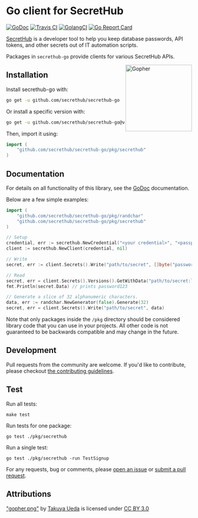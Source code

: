 # Go client for SecretHub

[![GoDoc](http://img.shields.io/badge/godoc-reference-blue.svg)][godoc]
[![Travis CI](https://travis-ci.org/secrethub/secrethub-go.svg?branch=master)][travis-ci]
[![GolangCI](https://golangci.com/badges/github.com/secrethub/secrethub-go.svg)][golang-ci]
[![Go Report Card](https://goreportcard.com/badge/github.com/secrethub/secrethub-go)][goreportcard]

[SecretHub][secrethub] is a developer tool to help you keep database passwords, API tokens, and other secrets out of IT automation scripts. 

Packages in `secrethub-go` provide clients for various SecretHub APIs.

<img align="right" src="https://secrethub.io/img/secrethub-gopher.png" alt="Gopher" width="180px"/>

## Installation

Install secrethub-go with:

```sh
go get -u github.com/secrethub/secrethub-go
```

Or install a specific version with:

```sh
go get -u github.com/secrethub/secrethub-go@vX.Y.Z
```

Then, import it using:

``` go
import (
    "github.com/secrethub/secrethub-go/pkg/secrethub"
)
```

## Documentation

For details on all functionality of this library, see the [GoDoc][godoc] documentation.

Below are a few simple examples:

```go
import (
	"github.com/secrethub/secrethub-go/pkg/randchar"
	"github.com/secrethub/secrethub-go/pkg/secrethub"
)

// Setup
credential, err := secrethub.NewCredential("<your credential>", "<passphrase>")
client := secrethub.NewClient(credential, nil)

// Write
secret, err := client.Secrets().Write("path/to/secret", []byte("password123"))

// Read
secret, err = client.Secrets().Versions().GetWithData("path/to/secret:latest")
fmt.Println(secret.Data) // prints password123

// Generate a slice of 32 alphanumeric characters.
data, err := randchar.NewGenerator(false).Generate(32) 
secret, err = client.Secrets().Write("path/to/secret", data)
```

Note that only packages inside the `/pkg` directory should be considered library code that you can use in your projects. All other code is not guaranteed to be backwards compatible and may change in the future.  

## Development

Pull requests from the community are welcome.
If you'd like to contribute, please checkout [the contributing guidelines](./CONTRIBUTING.md).

## Test

Run all tests:

    make test

Run tests for one package:

    go test ./pkg/secrethub

Run a single test:

    go test ./pkg/secrethub -run TestSignup

For any requests, bug or comments, please [open an issue][issues] or [submit a
pull request][pulls].

## Attributions

["gopher.png"][original-gopher] by [Takuya Ueda][tenntenn] is licensed under [CC BY 3.0][creative-commons-3.0]

[original-gopher]: https://camo.githubusercontent.com/98ed65187a84ecf897273d9fa18118ce45845057/68747470733a2f2f7261772e6769746875622e636f6d2f676f6c616e672d73616d706c65732f676f706865722d766563746f722f6d61737465722f676f706865722e706e67
[creative-commons-3.0]: https://creativecommons.org/licenses/by/3.0/
[tenntenn]: https://twitter.com/tenntenn

[secrethub]: https://secrethub.io
[issues]: https://github.com/secrethub/secrethub-go/issues/new
[pulls]: https://github.com/secrethub/secrethub-go/pulls
[godoc]: http://godoc.org/github.com/secrethub/secrethub-go
[golang-ci]: https://golangci.com/r/github.com/secrethub/secrethub-go
[goreportcard]: https://goreportcard.com/report/github.com/secrethub/secrethub-go
[travis-ci]: https://travis-ci.org/secrethub/secrethub-go
